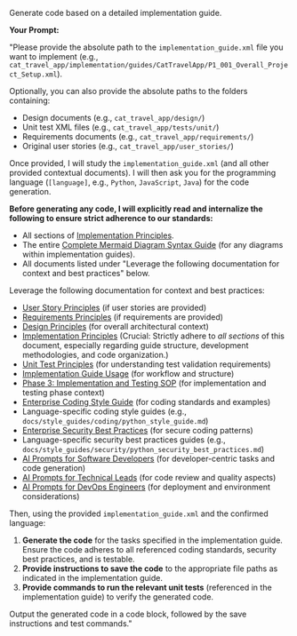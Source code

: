 Generate code based on a detailed implementation guide.

**Your Prompt:**

"Please provide the absolute path to the `implementation_guide.xml` file you want to implement (e.g., `cat_travel_app/implementation/guides/CatTravelApp/P1_001_Overall_Project_Setup.xml`).

Optionally, you can also provide the absolute paths to the folders containing:
- Design documents (e.g., `cat_travel_app/design/`)
- Unit test XML files (e.g., `cat_travel_app/tests/unit/`)
- Requirements documents (e.g., `cat_travel_app/requirements/`)
- Original user stories (e.g., `cat_travel_app/user_stories/`)

Once provided, I will study the `implementation_guide.xml` (and all other provided contextual documents). I will then ask you for the programming language (`[language]`, e.g., `Python`, `JavaScript`, `Java`) for the code generation.

**Before generating any code, I will explicitly read and internalize the following to ensure strict adherence to our standards:**
- All sections of [Implementation Principles](../../1_principles/1.4_implementation_principles.md).
- The entire [Complete Mermaid Diagram Syntax Guide](../../docs/mermaid_syntax_guide.md) (for any diagrams within implementation guides).
- All documents listed under "Leverage the following documentation for context and best practices" below.

Leverage the following documentation for context and best practices:
- [User Story Principles](../../1_principles/1.1_user_story_principles.md) (if user stories are provided)
- [Requirements Principles](../../1_principles/1.2_requirements_principles.md) (if requirements are provided)
- [Design Principles](../../1_principles/1.3_design_principles.md) (for overall architectural context)
- [Implementation Principles](../../1_principles/1.4_implementation_principles.md) (Crucial: Strictly adhere to *all sections* of this document, especially regarding guide structure, development methodologies, and code organization.)
- [Unit Test Principles](../../1_principles/1.5_unit_test_principles.md) (for understanding test validation requirements)
- [Implementation Guide Usage](../../3_guides/3.4_implementation_guide_usage.md) (for workflow and structure)
- [Phase 3: Implementation and Testing SOP](../../docs/SOPs/phase_3_implementation_testing_sop.md) (for implementation and testing phase context)
- [Enterprise Coding Style Guide](../../docs/enterprise_coding_style_guide.md) (for coding standards and examples)
- Language-specific coding style guides (e.g., `docs/style_guides/coding/python_style_guide.md`)
- [Enterprise Security Best Practices](../../docs/enterprise_security_best_practices.md) (for secure coding patterns)
- Language-specific security best practices guides (e.g., `docs/style_guides/security/python_security_best_practices.md`)
- [AI Prompts for Software Developers](../roles/software_developers_prompts.md) (for developer-centric tasks and code generation)
- [AI Prompts for Technical Leads](../roles/technical_lead_prompts.md) (for code review and quality aspects)
- [AI Prompts for DevOps Engineers](../roles/devops_engineer_prompts.md) (for deployment and environment considerations)

Then, using the provided `implementation_guide.xml` and the confirmed language:
1.  **Generate the code** for the tasks specified in the implementation guide. Ensure the code adheres to all referenced coding standards, security best practices, and is testable.
2.  **Provide instructions to save the code** to the appropriate file paths as indicated in the implementation guide.
3.  **Provide commands to run the relevant unit tests** (referenced in the implementation guide) to verify the generated code.

Output the generated code in a code block, followed by the save instructions and test commands."
